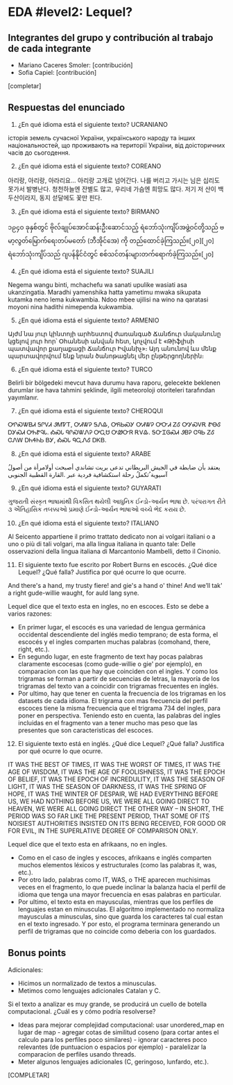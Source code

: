# EDA #level2: Lequel?

## Integrantes del grupo y contribución al trabajo de cada integrante

* Mariano Caceres Smoler: [contribución]
* Sofia Capiel: [contribución]


[completar]

## Respuestas del enunciado

1. ¿En qué idioma está el siguiente texto? UCRANIANO

історія земель сучасної України, українського народу та інших національностей, що проживають на території України, від доісторичних часів до сьогодення.


2. ¿En qué idioma está el siguiente texto? COREANO

아리랑, 아리랑, 아라리요... 아리랑 고개로 넘어간다. 나를 버리고 가시는 님은 십리도 못가서 발병난다. 청천하늘엔 잔별도 많고, 우리네 가슴엔 희망도 많다. 저기 저 산이 백두산이라지, 동지 섣달에도 꽃만 핀다.


3. ¿En qué idioma está el siguiente texto? BIRMANO

၁၉၄၀ ခုနှစ်တွင် ဗိုလ်ချုပ်အောင်ဆန်းဦးဆောင်သည့် ရဲဘော်သုံးကျိပ်အဖွဲ့ဝင်တို့သည် ဗမာ့လွတ်မြောက်ရေးတပ်မတော် (ဘီအိုင်အေ) ကို တည်ထောင်ခဲ့ကြသည်။[၂၀][၂၀] ရဲဘော်သုံးကျိပ်သည် ဂျပန်နိုင်ငံတွင် စစ်သင်တန်းများတက်ရောက်ခဲ့ကြသည်။[၂၀]


4. ¿En qué idioma está el siguiente texto? SUAJILI

Negema wangu binti, mchachefu wa sanati upulike wasiati asa ukanzingatia. Maradhi yamenshika hatta yametimu mwaka sikupata kutamka neno lema kukwambia. Ndoo mbee ujilisi na wino na qaratasi moyoni nina hadithi nimependa kukwambia.


5. ¿En qué idioma está el siguiente texto? ARMENIO

Այժմ նա յուր կինտոյի արհեստով ժառանգած Ճանճուր մականունը կցելով յուր հոր՝ Օհանեսի անվան հետ, կոչվում է «Թիֆլիսի պատվավոր քաղաքացի Ճանճուր Իվանիչ»։ Այդ անունով ևս մենք պարտավորվում ենք նրան ծանոթացնել մեր ընթերցողներին։


6. ¿En qué idioma está el siguiente texto? TURCO

Belirli bir bölgedeki mevcut hava durumu hava raporu, gelecekte beklenen durumlar ise hava tahmini şeklinde, ilgili meteoroloji otoriteleri tarafından yayımlanır.


7. ¿En qué idioma está el siguiente texto? CHEROQUI

ᎤᎵᏍᏔᏴᏗ ᎦᎵᏙᏗ ᏭᎷᏤᎢ, ᎤᏗᏔᎮ ᎦᏁᎲ, ᎤᏲᏏᏍᎩ ᎤᏗᏔᎮ ᎤᏅᏗ ᏃᎴ ᎤᎩᏍᏙᎡ ᏑᎾᎴ ᎠᎩᏍᏗ ᎤᏂᏑᎸᏓ. ᎣᏍᏓ ᏄᎵᏍᏔᏁᎮ ᎤᏩᏌ ᎤᏪᏅᏒ ᎡᏙᎲ. ᎦᏅᏆᎶᏍᏗ ᏭᏴᎮ ᏣᏄᏏ ᏃᎴ ᏣᏁᎳ ᎠᏂᏎᏂᏏ ᏴᎩ, ᎣᏍᏓ ᏄᏩᏁᎴ ᎠᏦᏴ.


8. ¿En qué idioma está el siguiente texto? ARABE

ُیعتقد بأن ضابطة في الجیش البریطاني تدعى بریت تشاندي أصبحت أولامرأة من أصول آسیویة ُتكملُ رحلة استكشافیة فردیة عبر .القارة القطبیة الجنوبی  


9. ¿En qué idioma está el siguiente texto? GUYARATI

ગુજરાતી સંસ્કૃત ભાષામાંથી વિકસિત થયેલી આધુનિક ઈન્ડો-આર્યન ભાષા છે. પરંપરાગત રીતે ૩ ઐતિહાસિક તબક્કાઓ પ્રમાણે ઈન્ડો-આર્યન ભાષાઓ વચ્ચે ભેદ કરાય છે.


10. ¿En qué idioma está el siguiente texto? ITALIANO

Al Seicento appartiene il primo trattato dedicato non ai volgari italiani o a uno o più di tali volgari, ma alla lingua italiana in quanto tale: Delle osservazioni della lingua italiana di Marcantonio Mambelli, detto il Cinonio.


11. El siguiente texto fue escrito por Robert Burns en escocés. ¿Qué dice Lequel? ¿Qué falla? Justifica por qué ocurre lo que ocurre.

And there's a hand, my trusty fiere! and gie's a hand o' thine! And we’ll tak' a right gude-willie waught, for auld lang syne.

Lequel dice que el texto esta en ingles, no en escoces. Esto se debe a varios razones:
- En primer lugar, el escocés es una variedad de lengua germánica occidental descendiente del inglés medio temprano; de esta forma, el escocés y el ingles comparten muchas palabras (comohand, there, right, etc.).
- En segundo lugar, en este fragmento de text hay pocas palabras claramente escocesas (como gude-willie o gie' por ejemplo), en comparacion con las que hay que coinciden con el ingles. Y como los trigramas se forman a partir de secuencias de letras, la mayoría de los trigramas del texto van a coincidir con trigramas frecuentes en inglés.
- Por ultimo, hay que tener en cuenta la frecuencia de los trigramas en los datasets de cada idioma. El trigrama con mas frecuencia del perfil escoces tiene la misma frecuencia que el trigrama 734 del ingles, para poner en perspectiva. Teniendo esto en cuenta, las palabras del ingles incluidas en el fragmento van a tener mucho mas peso que las presentes que son caracteristicas del escoces.


12. El siguiente texto está en inglés. ¿Qué dice Lequel? ¿Qué falla? Justifica por qué ocurre lo que ocurre.

IT WAS THE BEST OF TIMES, IT WAS THE WORST OF TIMES,
IT WAS THE AGE OF WISDOM, IT WAS THE AGE OF FOOLISHNESS,
IT WAS THE EPOCH OF BELIEF, IT WAS THE EPOCH OF INCREDULITY,
IT WAS THE SEASON OF LIGHT, IT WAS THE SEASON OF DARKNESS,
IT WAS THE SPRING OF HOPE, IT WAS THE WINTER OF DESPAIR,
WE HAD EVERYTHING BEFORE US, WE HAD NOTHING BEFORE US,
WE WERE ALL GOING DIRECT TO HEAVEN, WE WERE ALL GOING DIRECT THE OTHER WAY
– IN SHORT, THE PERIOD WAS SO FAR LIKE THE PRESENT PERIOD, THAT SOME OF ITS NOISIEST AUTHORITIES INSISTED ON ITS BEING RECEIVED, FOR GOOD OR FOR EVIL, IN THE SUPERLATIVE DEGREE OF COMPARISON ONLY.

Lequel dice que el texto esta en afrikaans, no en ingles.
- Como en el caso de ingles y escoces, afrikaans e inglés comparten muchos elementos léxicos y estructurales (como las palabras it, was, etc.).
- Por otro lado, palabras como IT, WAS, o THE aparecen muchisimas veces en el fragmento, lo que puede inclinar la balanza hacia el perfil de idioma que tenga una mayor frecuencia en esas palabras en particular.
- Por ultimo, el texto esta en mayusculas, mientras que los perfiles de lenguajes estan en minusculas. El algoritmo implementado no normaliza mayusculas a minusculas, sino que guarda los caracteres tal cual estan en el texto ingresado. Y por esto, el programa terminara generando un perfil de trigramas que no coincide como deberia con los guardados.


## Bonus points

Adicionales:
- Hicimos un normalizado de textos a minusculas.
- Metimos como lenguajes adicionales Catalan y C.

Si el texto a analizar es muy grande, se producirá un cuello de botella computacional.
¿Cuál es y cómo podría resolverse?

- Ideas para mejorar complejidad computacional: usar unordered_map en lugar de map - agregar cotas de similitud coseno (para cortar antes el calculo para los perfiles poco similares) - ignorar caracteres poco relevantes (de puntuacion o espacios por ejemplo) - paralelizar la comparacion de perfiles usando threads.
- Meter algunos lenguajes adicionales (C, geringoso, lunfardo, etc.).

[COMPLETAR]
